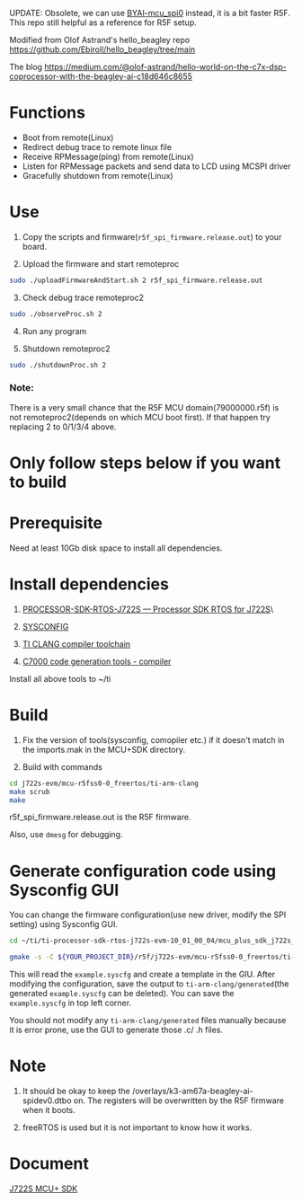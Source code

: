 UPDATE: Obsolete, we can use [BYAI-mcu_spi0](https://github.com/wcs3/BYAI-mcu_spi0) instead, it is a bit faster R5F. This repo still helpful as a reference for R5F setup.

Modified from Olof Astrand's hello_beagley repo
https://github.com/Ebiroll/hello_beagley/tree/main

The blog
https://medium.com/@olof-astrand/hello-world-on-the-c7x-dsp-coprocessor-with-the-beagley-ai-c18d646c8655

# Functions
- Boot from remote(Linux)
- Redirect debug trace to remote linux file
- Receive RPMessage(ping) from remote(Linux)
- Listen for RPMessage packets and send data to LCD using MCSPI driver
- Gracefully shutdown from remote(Linux)

# Use
1. Copy the scripts and firmware(`r5f_spi_firmware.release.out`) to your board.

2. Upload the firmware and start remoteproc
```bash
sudo ./uploadFirmwareAndStart.sh 2 r5f_spi_firmware.release.out
```

3. Check debug trace remoteproc2
```bash
sudo ./observeProc.sh 2
```

4. Run any program

5. Shutdown remoteproc2
```bash
sudo ./shutdownProc.sh 2
```
### Note:
There is a very small chance that the R5F MCU domain(79000000.r5f) is not remoteproc2(depends on which MCU boot first). If that happen try replacing 2 to 0/1/3/4 above.

# Only follow steps below if you want to build
# Prerequisite
Need at least 10Gb disk space to install all dependencies.

# Install dependencies
1. [PROCESSOR-SDK-RTOS-J722S — Processor SDK RTOS for J722S](https://www.ti.com/tool/PROCESSOR-SDK-J722S)\

2. [SYSCONFIG](https://www.ti.com/tool/download/SYSCONFIG)

3. [TI CLANG compiler toolchain](https://dr-download.ti.com/software-development/ide-configuration-compiler-or-debugger/MD-ayxs93eZNN/3.2.2.LTS/ti_cgt_armllvm_3.2.2.LTS_linux-x64_installer.bin)

4. [C7000 code generation tools - compiler](https://www.ti.com/tool/C7000-CGT)

Install all above tools to ~/ti

# Build
1. Fix the version of tools(sysconfig, comopiler etc.) if it doesn't match in the imports.mak in the MCU+SDK directory.

2. Build with commands
```bash
cd j722s-evm/mcu-r5fss0-0_freertos/ti-arm-clang
make scrub
make
```
r5f_spi_firmware.release.out is the R5F firmware.


Also, use `dmesg` for debugging.

# Generate configuration code using Sysconfig GUI
You can change the firmware configuration(use new driver, modify the SPI setting) using Sysconfig GUI.
```bash
cd ~/ti/ti-processor-sdk-rtos-j722s-evm-10_01_00_04/mcu_plus_sdk_j722s_10_01_00_22

gmake -s -C ${YOUR_PROJECT_DIR}/r5f/j722s-evm/mcu-r5fss0-0_freertos/ti-arm-clang/ syscfg-gui
```
This will read the `example.syscfg` and create a template in the GIU.
After modifying the configuration, save the output to `ti-arm-clang/generated`(the generated `example.syscfg` can be deleted). You can save the `example.syscfg` in top left corner.

You should not modify any `ti-arm-clang/generated` files manually because it is error prone, use the GUI to generate those .c/ .h files.

# Note
1. It should be okay to keep the /overlays/k3-am67a-beagley-ai-spidev0.dtbo on. The registers will be overwritten by the R5F firmware when it boots.

2. freeRTOS is used but it is not important to know how it works.


# Document
[J722S MCU+ SDK](https://software-dl.ti.com/jacinto7/esd/processor-sdk-rtos-j722s/10_01_00_04/exports/docs/mcu_plus_sdk_j722s_10_01_00_22/docs/api_guide_j722s/index.html)